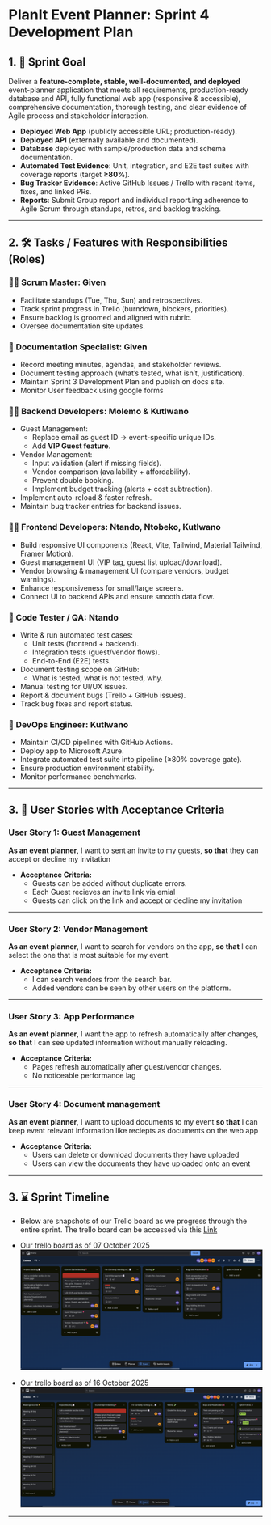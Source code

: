 # PlanIt Event Planner: Sprint 4 Development Plan 


## 1. 🎯 Sprint Goal
Deliver a **feature-complete, stable, well-documented, and deployed** event-planner application that meets all requirements, production-ready database and API, fully functional web app (responsive & accessible), comprehensive documentation, thorough testing, and clear evidence of Agile process and stakeholder interaction.

- **Deployed Web App** (publicly accessible URL; production-ready).  
- **Deployed API** (externally available and documented).  
- **Database** deployed with sample/production data and schema documentation.   
- **Automated Test Evidence**: Unit, integration, and E2E test suites with coverage reports (target **≥80%**).  
- **Bug Tracker Evidence**: Active GitHub Issues / Trello with recent items, fixes, and linked PRs.  
- **Reports**: Submit Group report and individual report.ing adherence to Agile Scrum through standups, retros, and backlog tracking.  

---

## 2. 🛠️ Tasks / Features with Responsibilities (Roles)

### 🧑‍🏫 Scrum Master: **Given**
- Facilitate standups (Tue, Thu, Sun) and retrospectives.  
- Track sprint progress in Trello (burndown, blockers, priorities).  
- Ensure backlog is groomed and aligned with rubric.  
- Oversee documentation site updates.  

### 📃 Documentation Specialist: **Given**
- Record meeting minutes, agendas, and stakeholder reviews.  
- Document testing approach (what’s tested, what isn’t, justification).  
- Maintain Sprint 3 Development Plan and publish on docs site.  
- Monitor User feedback using google forms

### 🧑‍💻 Backend Developers: **Molemo & Kutlwano**
- Guest Management:  
  - Replace email as guest ID → event-specific unique IDs.  
  - Add **VIP Guest feature**.  
- Vendor Management:  
  - Input validation (alert if missing fields).  
  - Vendor comparison (availability + affordability).  
  - Prevent double booking.  
  - Implement budget tracking (alerts + cost subtraction).  
- Implement auto-reload & faster refresh.  
- Maintain bug tracker entries for backend issues.  

### 🧑‍💻 Frontend Developers: **Ntando, Ntobeko, Kutlwano**
- Build responsive UI components (React, Vite, Tailwind, Material Tailwind, Framer Motion).  
- Guest management UI (VIP tag, guest list upload/download).  
- Vendor browsing & management UI (compare vendors, budget warnings).  
- Enhance responsiveness for small/large screens.  
- Connect UI to backend APIs and ensure smooth data flow.  

### 🧪 Code Tester / QA: **Ntando**
- Write & run automated test cases:  
  - Unit tests (frontend + backend).  
  - Integration tests (guest/vendor flows).  
  - End-to-End (E2E) tests.  
- Document testing scope on GitHub:  
  - What is tested, what is not tested, why.  
- Manual testing for UI/UX issues.  
- Report & document bugs (Trello + GitHub issues).  
- Track bug fixes and report status.  

### 🚀 DevOps Engineer: **Kutlwano**
- Maintain CI/CD pipelines with GitHub Actions.  
- Deploy app to Microsoft Azure.  
- Integrate automated test suite into pipeline (≥80% coverage gate).  
- Ensure production environment stability.  
- Monitor performance benchmarks.  

---

## 3. 👤 User Stories with Acceptance Criteria

### User Story 1: Guest Management
**As an event planner,** I want to sent an invite to my guests, **so that** they can accept or decline my invitation
- **Acceptance Criteria:**  
  - Guests can be added without duplicate errors.  
  - Each Guest recieves an invite link via emial
  - Guests can click on the link and accept or decline my invitation

---

### User Story 2: Vendor Management
**As an event planner,** I want to search for vendors on the app, **so that** I can select the one that is most suitable for my event.  
- **Acceptance Criteria:**  
  - I can search vendors from the search bar.   
  - Added vendors can be seen by other users on the platform.  

---

### User Story 3: App Performance
**As an event planner,** I want the app to refresh automatically after changes, **so that** I can see updated information without manually reloading.  
- **Acceptance Criteria:**  
  - Pages refresh automatically after guest/vendor changes.  
  - No noticeable performance lag

---

### User Story 4: Document management
**As an event planner,** I want to upload documents to my event **so that** I can keep event relevant information like reciepts as documents on the web app  
- **Acceptance Criteria:**  
  - Users can delete or download documents they have uploaded
  - Users can view the documents they have uploaded onto an event

---

## 3. ⌛ Sprint Timeline
- Below are snapshots of our Trello board as we progress through the entire sprint. The trello board can be accessed via this [Link](https://trello.com/invite/b/688926a06672f847b26eadd8/ATTI44809ab9733ae3526b4a7133a7e97f41E5E6470D/codexa)

- Our trello board as of 07 October 2025
![Alt text](../../assets/meetings/Sprint04/16_Oct.png)
- Our trello board as of 16 October 2025
![Alt text](../../assets/meetings/Sprint04/19_Oct.png)

---
